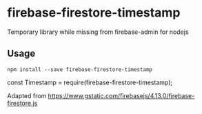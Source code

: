 # firebase-firestore-timestamp

Temporary library while missing from firebase-admin for nodejs

## Usage

```
npm install --save firebase-firestore-timestamp
```

const Timestamp = require(firebase-firestore-timestamp);

Adapted from https://www.gstatic.com/firebasejs/4.13.0/firebase-firestore.js